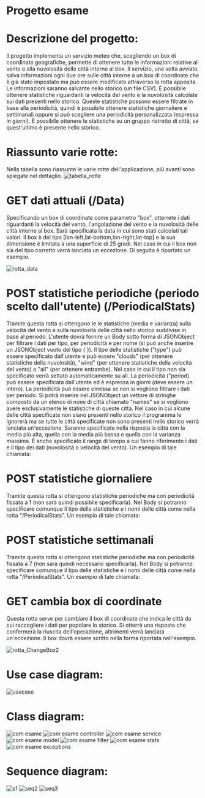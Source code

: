 # Progetto esame

# Descrizione del progetto:
Il progetto implementa un servizio meteo che, scegliendo un box di coordinate geografiche, permette di ottenere tutte le informazioni relative al vento e alla nuvolosità delle città interne al box. Il servizio, una volta avviato, salva informazioni ogni due ore sulle città interne a un box di coordinate che è già stato impostato ma può essere modificato attraverso la rotta apposita. Le informazioni saranno salvante nello storico (un file CSV).
È possiblie ottenere statistiche riguardanti la velocità del vento e la nuvolosità calcolate sui dati presenti nello storico. Queste statistiche possono essere filtrate in base alla periodicità, quindi è possibile ottenere statistiche giornaliere e settimanali oppure si può scegliere una periodicità personalizzata (espressa in giorni). È possibile ottenere le statistiche su un gruppo ristretto di città, se quest'ultimo è presente nello storico.

# Riassunto varie rotte:
Nella tabella sono riassunte le varie rotte dell'applicazione, più avanti sono spiegate nel dettaglio.
![tabella_rotte](https://user-images.githubusercontent.com/75088977/105095355-d388e580-5aa5-11eb-9d34-7aa6c0ef4946.png)

# GET dati attuali (/Data)
Specificando un box di coordinate come parametro "box", otterrete i dati riguardanti la velocità del vento, l'angolazione del vento e la nuvolosità delle città interne al box. Sarà specificata la data in cui sono stati calcolati tali valori. Il box è del tipo [lon-left,lat-bottom,lon-right,lat-top] e la sua dimensione è limitata a una superficie di 25 gradi. Nel caso in cui il box non sia del tipo corretto verrà lanciata un eccezione.
Di seguito è riportato un esempio.

![rotta_data](https://user-images.githubusercontent.com/75088977/104858086-18354500-591d-11eb-9fa6-88af5dc3688d.png)

# POST statistiche periodiche (periodo scelto dall'utente) (/PeriodicalStats)
Tramite questa rotta si ottengono le le statistiche (media e varianza) sulla velocità del vento e sulla nuvolosità delle città nello storico suddivise in base al periodo. L'utente dovrà fornire un Body sotto forma di JSONObject per filtrare i dati per tipo, per periodicità e per nome (si può anche inserire un JSONObject vuoto del tipo { }). Il tipo delle statistiche ("type") può essere specificato dall'utente e può essere "clouds" (per ottenere statistiche della nuvolosità), "wind" (per ottenere statistiche della velocità del vento) o "all" (per ottenere entrambe). Nel caso in cui il tipo non sia specificato verrà settato automaticamente su all.  La periodicità ("period) può essere specificata dall'utente ed è espressa in giorni (deve essere un intero). La periodicità può essere omessa se non si vogliono filtrare i dati per periodo. Si potrà inserire nel JSONObject un vettore di stringhe composto da un elenco di nomi di città chiamato "names" se si vogliono avere esclusivamente le statistiche di queste città. Nel caso in cui alcune delle città specificate non siano presenti nello storico il programma le ignorerà ma se tutte le città specificate non sono presenti nello storico verrà lanciata un'eccezione. Saranno specificate nella risposta la città con la media più alta, quella con la media più bassa e quella con la varianza massima. È anche specificato il range di tempo a cui fanno riferimento i dati e il tipo dei dati (nuvolosità o velocità del vento).
Un esempio di tale chiamata:



# POST statistiche giornaliere
Tramite questa rotta si ottengono statistiche periodiche ma con periodicità fissata a 1 (non sarà quindi possibile specificarla). Nel Body si potranno specificare comunque il tipo delle statistiche e i nomi delle città come nella rotta "/PeriodicalStats".
Un esempio di tale chiamata:



# POST statistiche settimanali
Tramite questa rotta si ottengono statistiche periodiche ma con periodicità fissata a 7 (non sarà quindi necessario specificarla).  Nel Body si potranno specificare comunque il tipo delle statistiche e i nomi delle città come nella rotta "/PeriodicalStats".
Un esempio di tale chiamata:



# GET cambia box di coordinate
Questa rotta serve per cambiare il box di coordinate che indica le città da cui raccogliere i dati per popolare lo storico. Si otterrà una risposta che confermerà la riuscita dell'operazione, altrimenti verrà lanciata un'eccezione. Il box dovrà essere scritto nella forma riportata nell'esempio.

![rotta_ChangeBox2](https://user-images.githubusercontent.com/75088977/104858085-18354500-591d-11eb-8c00-c2a8f517c8b3.png)


# Use case diagram:

![usecase](https://user-images.githubusercontent.com/75088977/103486074-57cb3f80-4dfb-11eb-9566-d021d7e72ce6.png)

# Class diagram:

![com esame](https://user-images.githubusercontent.com/75088977/103486067-56017c00-4dfb-11eb-91e0-31f1acac994e.png)
![com esame controller](https://user-images.githubusercontent.com/75088977/105095381-dd124d80-5aa5-11eb-9045-3d7fa540f780.png)
![com esame service](https://user-images.githubusercontent.com/75088977/105095380-dd124d80-5aa5-11eb-8431-bbb34e636fa4.png)
![com esame model](https://user-images.githubusercontent.com/75088977/103486066-56017c00-4dfb-11eb-894b-3378e1a73ce3.png)
![com esame filter](https://user-images.githubusercontent.com/75088977/105095377-dc79b700-5aa5-11eb-8b8a-848e7a34e447.png)
![com esame stats](https://user-images.githubusercontent.com/75088977/103486069-569a1280-4dfb-11eb-9d30-c8e42eec276c.png)
![com esame exceptions](https://user-images.githubusercontent.com/75088977/105095375-db488a00-5aa5-11eb-8251-d8b95b01a9aa.png)


# Sequence diagram:

![s1](https://user-images.githubusercontent.com/75088977/103486070-5732a900-4dfb-11eb-8609-75b2262cdc61.png)
![seq2](https://user-images.githubusercontent.com/75088977/105095351-d2f04f00-5aa5-11eb-96c0-c6d940405b78.png)
![seq3](https://user-images.githubusercontent.com/75088977/105095354-d388e580-5aa5-11eb-9688-7bcfe6fd188d.png)






